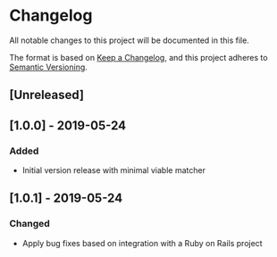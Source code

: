 # Changelog
All notable changes to this project will be documented in this file.

The format is based on [Keep a Changelog](https://keepachangelog.com/en/1.0.0/),
and this project adheres to [Semantic Versioning](https://semver.org/spec/v2.0.0.html).

## [Unreleased]

## [1.0.0] - 2019-05-24
### Added
- Initial version release with minimal viable matcher

## [1.0.1] - 2019-05-24
### Changed
- Apply bug fixes based on integration with a Ruby on Rails project